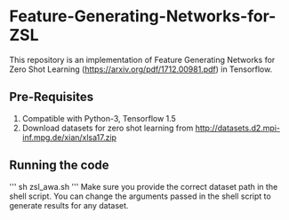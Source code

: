 # Feature-Generating-Networks-for-ZSL
This repository is an implementation of Feature Generating Networks for Zero Shot Learning (https://arxiv.org/pdf/1712.00981.pdf) in Tensorflow.

## Pre-Requisites
1. Compatible with Python-3, Tensorflow 1.5
2. Download datasets for zero shot learning from http://datasets.d2.mpi-inf.mpg.de/xian/xlsa17.zip

## Running the code
'''
  sh zsl_awa.sh
'''
Make sure you provide the correct dataset path in the shell script.
You can change the arguments passed in the shell script to generate results for any dataset.
